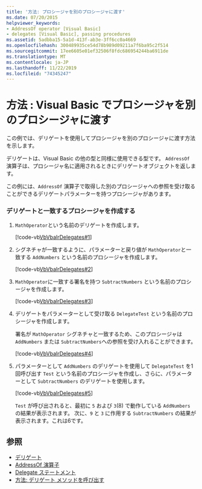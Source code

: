 ```yaml
---
title: '方法: プロシージャを別のプロシージャに渡す'
ms.date: 07/20/2015
helpviewer_keywords:
- AddressOf operator [Visual Basic]
- delegates [Visual Basic], passing procedures
ms.assetid: 5adbba15-5a1d-413f-ab3e-3ff6cc0a4669
ms.openlocfilehash: 300489935ce54d78b989d09211a7f6ba95c2f514
ms.sourcegitcommit: 17ee6605e01ef32506f8fdc686954244ba6911de
ms.translationtype: MT
ms.contentlocale: ja-JP
ms.lasthandoff: 11/22/2019
ms.locfileid: "74345247"
---
```

# <a name="how-to-pass-procedures-to-another-procedure-in-visual-basic"></a>方法 : Visual Basic でプロシージャを別のプロシージャに渡す
この例では、デリゲートを使用してプロシージャを別のプロシージャに渡す方法を示します。  
  
 デリゲートは、Visual Basic の他の型と同様に使用できる型です。 `AddressOf` 演算子は、プロシージャ名に適用されるときにデリゲートオブジェクトを返します。  
  
 この例には、`AddressOf` 演算子で取得した別のプロシージャへの参照を受け取ることができるデリゲートパラメーターを持つプロシージャがあります。  
  
### <a name="create-the-delegate-and-matching-procedures"></a>デリゲートと一致するプロシージャを作成する  
  
1. `MathOperator`という名前のデリゲートを作成します。  
  
     [!code-vb[VbVbalrDelegates#1](~/samples/snippets/visualbasic/VS_Snippets_VBCSharp/VbVbalrDelegates/VB/Class1.vb#1)]  
  
2. シグネチャが一致するように、パラメーターと戻り値が `MathOperator`と一致する `AddNumbers` という名前のプロシージャを作成します。  
  
     [!code-vb[VbVbalrDelegates#2](~/samples/snippets/visualbasic/VS_Snippets_VBCSharp/VbVbalrDelegates/VB/Class1.vb#2)]  
  
3. `MathOperator`に一致する署名を持つ `SubtractNumbers` という名前のプロシージャを作成します。  
  
     [!code-vb[VbVbalrDelegates#3](~/samples/snippets/visualbasic/VS_Snippets_VBCSharp/VbVbalrDelegates/VB/Class1.vb#3)]  
  
4. デリゲートをパラメーターとして受け取る `DelegateTest` という名前のプロシージャを作成します。  
  
     署名が `MathOperator` シグネチャと一致するため、このプロシージャは `AddNumbers` または `SubtractNumbers`への参照を受け入れることができます。  
  
     [!code-vb[VbVbalrDelegates#4](~/samples/snippets/visualbasic/VS_Snippets_VBCSharp/VbVbalrDelegates/VB/Class1.vb#4)]  
  
5. パラメーターとして `AddNumbers` のデリゲートを使用して `DelegateTest` を1回呼び出す `Test` という名前のプロシージャを作成し、さらに、パラメーターとして `SubtractNumbers` のデリゲートを使用します。  
  
     [!code-vb[VbVbalrDelegates#5](~/samples/snippets/visualbasic/VS_Snippets_VBCSharp/VbVbalrDelegates/VB/Class1.vb#5)]  
  
     `Test` が呼び出されると、最初に `5` および `3`(8) で動作している `AddNumbers` の結果が表示されます。 次に、`9` と `3` に作用する `SubtractNumbers` の結果が表示されます。これは6です。  
  
## <a name="see-also"></a>参照

- [デリゲート](../../../../visual-basic/programming-guide/language-features/delegates/index.md)
- [AddressOf 演算子](../../../../visual-basic/language-reference/operators/addressof-operator.md)
- [Delegate ステートメント](../../../../visual-basic/language-reference/statements/delegate-statement.md)
- [方法: デリゲート メソッドを呼び出す](../../../../visual-basic/programming-guide/language-features/delegates/how-to-invoke-a-delegate-method.md)
